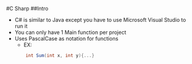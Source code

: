 #C Sharp
##Intro
- C# is similar to Java except you have to use Microsoft Visual Studio to run it
- You can only have 1 Main function per project
- Uses PascalCase as notation for functions
    - EX: 
    ```csharp
        int Sum(int x, int y){...}
    ```
